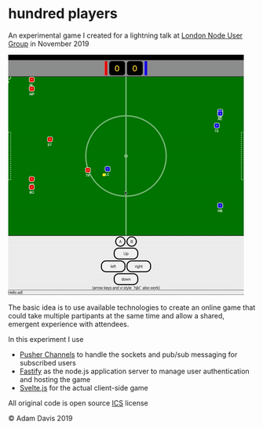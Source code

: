 # hundred players

An experimental game I created for a lightning talk at [London Node User Group](https://lnug.org) in November 2019

![in game action!](./hundred-players-opt.gif)

The basic idea is to use available technologies to create an online game that could take multiple partipants at the same time and allow a shared, emergent experience with attendees. 

In this experiment I use 
- [Pusher Channels](https://pusher.com/channels) to handle the sockets and pub/sub messaging for subscribed users
- [Fastify](https://www.fastify.io/) as the node.js application server to manage user authentication and hosting the game
- [Svelte.js](https://svelte.dev) for the actual client-side game 

All original code is open source [ICS](./license.txt) license

© Adam Davis 2019


